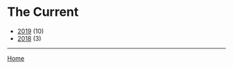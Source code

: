# The Current

  * [2019](./the-current-2019.md/) (10)
  * [2018](./the-current-2018.md/) (3)
----

[Home](../)

